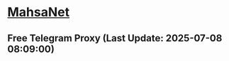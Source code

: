 
# [MahsaNet](https://t.me/mahsa_net)
## Free Telegram Proxy (Last Update: 2025-07-08 08:09:00)

    